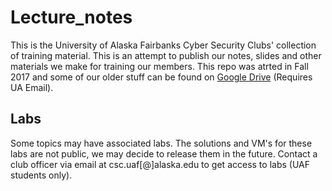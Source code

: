 # Lecture_notes
This is the University of Alaska Fairbanks Cyber Security Clubs' collection of training material. This is an attempt to publish our notes, slides and other materials we make for training our members. This repo was atrted in Fall 2017 and some of our older stuff can be found on [Google Drive](https://drive.google.com/folderview?id=0B8wWpU2kxwL2S3RUempTMWVkU2M&usp=sharing) (Requires UA Email). 

## Labs
Some topics may have associated labs. The solutions and VM's for these labs are not public, we may decide to release them in the future. Contact a club officer via email at csc.uaf[@]alaska.edu to get access to labs (UAF students only). 
